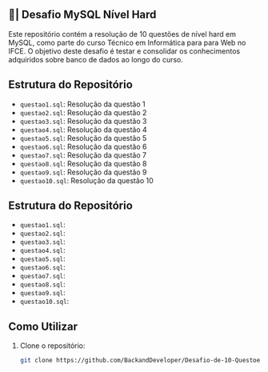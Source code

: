 ## 🎲| Desafio MySQL Nível Hard

Este repositório contém a resolução de 10 questões de nível hard em MySQL, como parte do curso Técnico em Informática para para Web no IFCE. O objetivo deste desafio é testar e consolidar os conhecimentos adquiridos sobre banco de dados ao longo do curso.

## Estrutura do Repositório

- `questao1.sql`: Resolução da questão 1
- `questao2.sql`: Resolução da questão 2
- `questao3.sql`: Resolução da questão 3
- `questao4.sql`: Resolução da questão 4
- `questao5.sql`: Resolução da questão 5
- `questao6.sql`: Resolução da questão 6
- `questao7.sql`: Resolução da questão 7
- `questao8.sql`: Resolução da questão 8
- `questao9.sql`: Resolução da questão 9
- `questao10.sql`: Resolução da questão 10



## Estrutura do Repositório

- `questao1.sql`: 
- `questao2.sql`:
- `questao3.sql`: 
- `questao4.sql`: 
- `questao5.sql`: 
- `questao6.sql`: 
- `questao7.sql`: 
- `questao8.sql`: 
- `questao9.sql`: 
- `questao10.sql`:

## Como Utilizar

1. Clone o repositório:
   ```bash
   git clone https://github.com/BackandDeveloper/Desafio-de-10-Questoes-Nivel-Hard-em-MySQL.git

